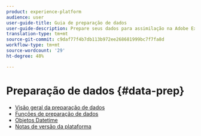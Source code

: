 ```yaml
---
product: experience-platform
audience: user
user-guide-title: Guia de preparação de dados
user-guide-description: Prepare seus dados para assimilação na Adobe Experience Platform.
translation-type: tm+mt
source-git-commit: c9daf77f4b7db113b972ee268681999bc7f7fa8d
workflow-type: tm+mt
source-wordcount: '29'
ht-degree: 48%

---
```



# Preparação de dados {#data-prep}

* [Visão geral da preparação de dados](home.md)
* [Funções de preparação de dados](functions.md)
* [Objetos Datetime](dates.md)
* [Notas de versão da plataforma](https://www.adobe.com/go/platform-release-notes-en)